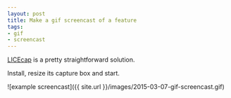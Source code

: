 ```yaml
---
layout: post
title: Make a gif screencast of a feature
tags:
- gif
- screencast
---
```


[LICEcap](http://www.cockos.com/licecap/) is a pretty straightforward solution.

Install, resize its capture box and start.

![example screencast]({{ site.url }}/images/2015-03-07-gif-screencast.gif)
